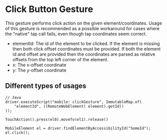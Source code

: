 # Click Button Gesture

This gesture performs click action on the given element/coordinates.
Usage of this gesture is recommended as a possible workaround for cases where the "native" tap call fails, even though tap coordinates seem correct.

- elementId: The id of the element to be clicked. If the element is missing then both click offset coordinates must be provided. If both the element id and offset are provided then the coordinates are parsed as relative offsets from the top left corner of the element.
- x: The x-offset coordinate
- y: The y-offset coordinate

## Different types of usages

```
// Java
driver.executeScript("mobile: clickGesture", ImmutableMap.of(
    "elementId", ((RemoteWebElement) element).getId()
));
```
```
TouchAction().press(el0).moveTo(el1).release()
```
```
MobileElement el = driver.findElementByAccessibilityId("SomeId");
el.click();
```
